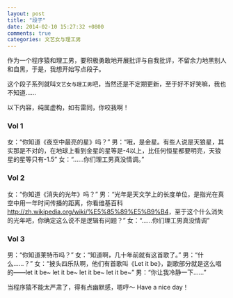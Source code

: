 ```yaml
---
layout: post
title: "段子"
date: 2014-02-10 15:27:32 +0800
comments: true
categories: 文艺女与理工男 
---
```

作为一个程序猿和理工男，要积极勇敢地开展批评与自我批评，不留余力地黑别人和自黑，于是，我想开始写点段子。

这个段子系列就叫`文艺女与理工男`吧，当然还是不定期更新，至于好不好笑嘛，我也不知道……

以下内容，纯属虚构，如有雷同，你咬我啊！

### Vol 1

女：“你知道《夜空中最亮的星》吗？” 男：“哦，是金星。有些人说是天狼星，其实那是不对的，在地球上看到金星的星等是-4以上，比任何恒星都要明亮，天狼星的星等只有-1.5” 女：“……你们理工男真没情调。”

### Vol 2

女：“你知道《消失的光年》吗？” 男：“光年是天文学上的长度单位，是指光在真空中用一年时间传播的距离，你看维基百科 <http://zh.wikipedia.org/wiki/%E5%85%89%E5%B9%B4>，至于这个什么消失的光年吧，你确定这么说不是逻辑有问题？” 女：“……你们理工男真没情调” 

### Vol 3

男：“你知道莱特币吗？” 女：“知道啊，几十年前就有这首歌了。” 男：“什么……？” 女：“披头四乐队啊，他们有首歌叫《Let it be》，副歌部分就是这么唱的——let it be~ let it be~ let it be~ let it be~” 男：“你让我冷静一下……”

当程序猿不能太严肃了，得有点幽默感，嗯哼～ Have a nice day！
